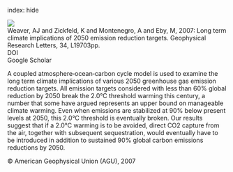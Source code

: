 index: hide

<div class="Citation">
    <div class="Citation-thumb CitationThumb-linked"  data-href="https://doi.org/10.1029/2007gl031018">
      <img src="https://static.claimspace.cloud/climate-study-static/refs/thumbs/12/Weaver_et_al_2007-thumb.png" />
    </div>

  <div class="Citation-body">
    <div class="Citation-text">Weaver, AJ and Zickfeld, K and Montenegro, A and Eby, M, 2007: Long term climate implications of 2050 emission reduction targets. <span class="Article-journal">Geophysical Research Letters, </span><span class="Article-volume">34, </span>L19703pp.</div>
    <div class="Citation-links">
      <div class="CitationLink" data-href="https://doi.org/10.1029/2007gl031018">
        <div class="CitationLink-icon CitationLink-Doi"></div>
        <div class="CitationLink-text">DOI</div>
      </div>
      <div class="CitationLink" data-href="https://scholar.google.com/scholar?q=10.1029/2007gl031018">
        <div class="CitationLink-icon CitationLink-Scholar"></div>
        <div class="CitationLink-text">Google Scholar</div>
      </div>
    </div>
  </div>
</div>

A coupled atmosphere‐ocean‐carbon cycle model is used to examine the long term climate implications of various 2050 greenhouse gas emission reduction targets. All emission targets considered with less than 60% global reduction by 2050 break the 2.0°C threshold warming this century, a number that some have argued represents an upper bound on manageable climate warming. Even when emissions are stabilized at 90% below present levels at 2050, this 2.0°C threshold is eventually broken. Our results suggest that if a 2.0°C warming is to be avoided, direct CO2 capture from the air, together with subsequent sequestration, would eventually have to be introduced in addition to sustained 90% global carbon emissions reductions by 2050.

<div class="Citation-copy">
&copy; American Geophysical Union (AGU), 2007
</div>